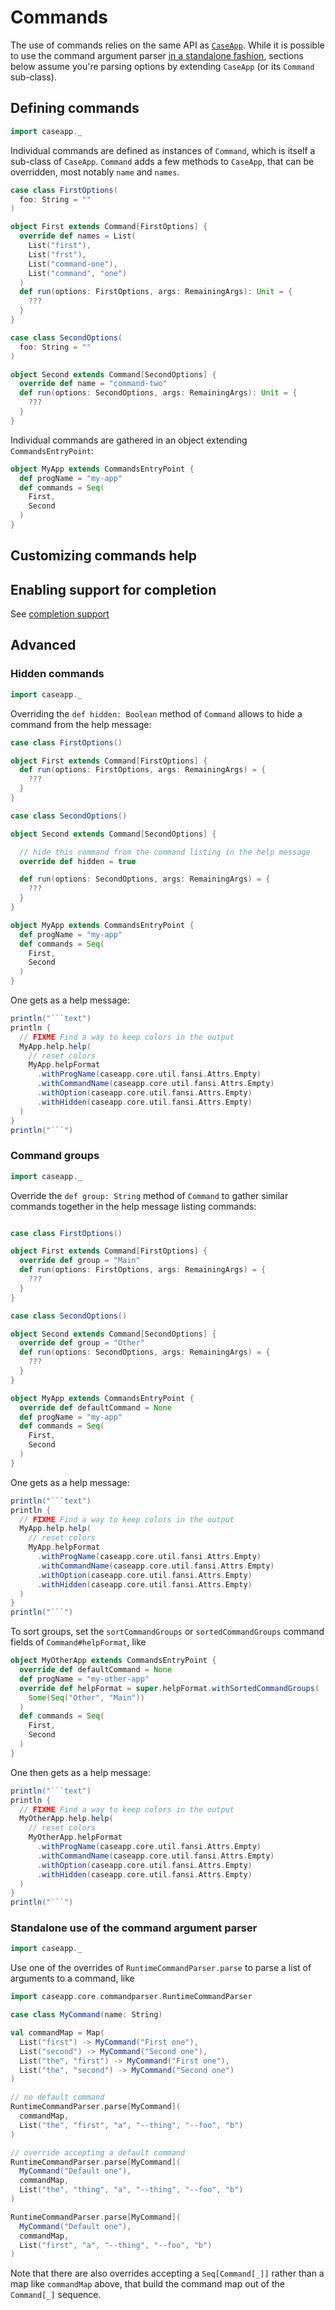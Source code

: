 # Commands

The use of commands relies on the same API as [`CaseApp`](parse.md#application-definition).
While it is possible to use the command argument parser
[in a standalone fashion](#standalone-use-of-the-command-argument-parser),
sections below assume you're parsing options by
extending `CaseApp` (or its `Command` sub-class).

## Defining commands

```scala mdoc:reset-object:invisible
import caseapp._
```

Individual commands are defined as instances of `Command`, which is
itself a sub-class of `CaseApp`. `Command` adds a few methods to `CaseApp`,
that can be overridden, most notably `name` and `names`.

```scala mdoc:silent
case class FirstOptions(
  foo: String = ""
)

object First extends Command[FirstOptions] {
  override def names = List(
    List("first"),
    List("frst"),
    List("command-one"),
    List("command", "one")
  )
  def run(options: FirstOptions, args: RemainingArgs): Unit = {
    ???
  }
}

case class SecondOptions(
  foo: String = ""
)

object Second extends Command[SecondOptions] {
  override def name = "command-two"
  def run(options: SecondOptions, args: RemainingArgs): Unit = {
    ???
  }
}
```

Individual commands are gathered in an object extending `CommandsEntryPoint`:
```scala mdoc:silent
object MyApp extends CommandsEntryPoint {
  def progName = "my-app"
  def commands = Seq(
    First,
    Second
  )
}
```

## Customizing commands help

## Enabling support for completion

See [completion support](completion.md)

## Advanced

### Hidden commands

```scala mdoc:reset-object:invisible
import caseapp._
```

Overriding the `def hidden: Boolean` method of `Command` allows to hide a
command from the help message:
```scala mdoc:silent
case class FirstOptions()

object First extends Command[FirstOptions] {
  def run(options: FirstOptions, args: RemainingArgs) = {
    ???
  }
}

case class SecondOptions()

object Second extends Command[SecondOptions] {

  // hide this command from the command listing in the help message
  override def hidden = true

  def run(options: SecondOptions, args: RemainingArgs) = {
    ???
  }
}

object MyApp extends CommandsEntryPoint {
  def progName = "my-app"
  def commands = Seq(
    First,
    Second
  )
}
```

One gets as a help message:
```scala mdoc:passthrough
println("```text")
println {
  // FIXME Find a way to keep colors in the output
  MyApp.help.help(
    // reset colors
    MyApp.helpFormat
      .withProgName(caseapp.core.util.fansi.Attrs.Empty)
      .withCommandName(caseapp.core.util.fansi.Attrs.Empty)
      .withOption(caseapp.core.util.fansi.Attrs.Empty)
      .withHidden(caseapp.core.util.fansi.Attrs.Empty)
  )
}
println("```")
```

### Command groups

```scala mdoc:reset-object:invisible
import caseapp._
```

Override the `def group: String` method of `Command` to gather
similar commands together in the help message listing commands:
```scala mdoc:silent

case class FirstOptions()

object First extends Command[FirstOptions] {
  override def group = "Main"
  def run(options: FirstOptions, args: RemainingArgs) = {
    ???
  }
}

case class SecondOptions()

object Second extends Command[SecondOptions] {
  override def group = "Other"
  def run(options: SecondOptions, args: RemainingArgs) = {
    ???
  }
}

object MyApp extends CommandsEntryPoint {
  override def defaultCommand = None
  def progName = "my-app"
  def commands = Seq(
    First,
    Second
  )
}
```

One gets as a help message:
```scala mdoc:passthrough
println("```text")
println {
  // FIXME Find a way to keep colors in the output
  MyApp.help.help(
    // reset colors
    MyApp.helpFormat
      .withProgName(caseapp.core.util.fansi.Attrs.Empty)
      .withCommandName(caseapp.core.util.fansi.Attrs.Empty)
      .withOption(caseapp.core.util.fansi.Attrs.Empty)
      .withHidden(caseapp.core.util.fansi.Attrs.Empty)
  )
}
println("```")
```

To sort groups, set the `sortCommandGroups` or `sortedCommandGroups` command
fields of `Command#helpFormat`, like
```scala mdoc:silent
object MyOtherApp extends CommandsEntryPoint {
  override def defaultCommand = None
  def progName = "my-other-app"
  override def helpFormat = super.helpFormat.withSortedCommandGroups(
    Some(Seq("Other", "Main"))
  )
  def commands = Seq(
    First,
    Second
  )
}
```

One then gets as a help message:
```scala mdoc:passthrough
println("```text")
println {
  // FIXME Find a way to keep colors in the output
  MyOtherApp.help.help(
    // reset colors
    MyOtherApp.helpFormat
      .withProgName(caseapp.core.util.fansi.Attrs.Empty)
      .withCommandName(caseapp.core.util.fansi.Attrs.Empty)
      .withOption(caseapp.core.util.fansi.Attrs.Empty)
      .withHidden(caseapp.core.util.fansi.Attrs.Empty)
  )
}
println("```")
```

### Standalone use of the command argument parser

```scala mdoc:reset:invisible
import caseapp._
```

Use one of the overrides of `RuntimeCommandParser.parse` to parse a list of arguments
to a command, like
```scala mdoc:silent
import caseapp.core.commandparser.RuntimeCommandParser

case class MyCommand(name: String)

val commandMap = Map(
  List("first") -> MyCommand("First one"),
  List("second") -> MyCommand("Second one"),
  List("the", "first") -> MyCommand("First one"),
  List("the", "second") -> MyCommand("Second one")
)
```

```scala mdoc
// no default command
RuntimeCommandParser.parse[MyCommand](
  commandMap,
  List("the", "first", "a", "--thing", "--foo", "b")
)

// override accepting a default command
RuntimeCommandParser.parse[MyCommand](
  MyCommand("Default one"),
  commandMap,
  List("the", "thing", "a", "--thing", "--foo", "b")
)

RuntimeCommandParser.parse[MyCommand](
  MyCommand("Default one"),
  commandMap,
  List("first", "a", "--thing", "--foo", "b")
)
```

Note that there are also overrides accepting a `Seq[Command[_]]` rather
than a map like `commandMap` above, that build the command map out of the `Command[_]`
sequence.

